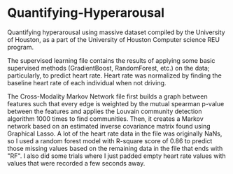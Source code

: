 # Quantifying-Hyperarousal
Quantifying hyperarousal using massive dataset compiled by the University of Houston, as a part of the University of Houston Computer science REU program. 

The supervised learning file contains the results of applying some basic supervised methods (GradientBoost, RandomForest, etc.) on the data; particularly, to predict heart rate. Heart rate was normalized by finding the baseline heart rate of each individual when not driving. 

The Cross-Modality Markov Network file first builds a graph between features such that every edge is weighted by the mutual spearman p-value between the features and applies the Louvain community detection algorithm 1000 times to find communities. Then, it creates a Markov network based on an estimated inverse covariance matrix found using Graphical Lasso. A lot of the heart rate data in the file was originally NaNs, so I used a random forest model with R-square score of 0.86 to predict those missing values based on the remaining data in the file that ends with "RF". I also did some trials where I just padded empty heart rate values with values that were recorded a few seconds away. 
